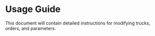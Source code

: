 # Usage Guide

This document will contain detailed instructions for modifying trucks, orders, and parameters.